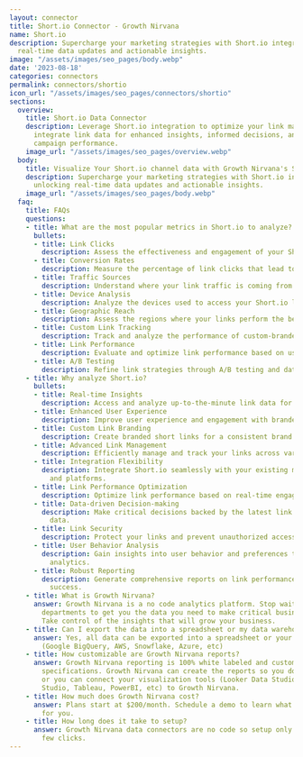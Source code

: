 ```yaml
---
layout: connector
title: Short.io Connector - Growth Nirvana
name: Short.io
description: Supercharge your marketing strategies with Short.io integration, unlocking
  real-time data updates and actionable insights.
image: "/assets/images/seo_pages/body.webp"
date: '2023-08-18'
categories: connectors
permalink: connectors/shortio
icon_url: "/assets/images/seo_pages/connectors/shortio"
sections:
  overview:
    title: Short.io Data Connector
    description: Leverage Short.io integration to optimize your link management. Seamlessly
      integrate link data for enhanced insights, informed decisions, and improved
      campaign performance.
    image_url: "/assets/images/seo_pages/overview.webp"
  body:
    title: Visualize Your Short.io channel data with Growth Nirvana's Short.io Connector
    description: Supercharge your marketing strategies with Short.io integration,
      unlocking real-time data updates and actionable insights.
    image_url: "/assets/images/seo_pages/body.webp"
  faq:
    title: FAQs
    questions:
    - title: What are the most popular metrics in Short.io to analyze?
      bullets:
      - title: Link Clicks
        description: Assess the effectiveness and engagement of your Short.io links.
      - title: Conversion Rates
        description: Measure the percentage of link clicks that lead to conversions.
      - title: Traffic Sources
        description: Understand where your link traffic is coming from.
      - title: Device Analysis
        description: Analyze the devices used to access your Short.io links.
      - title: Geographic Reach
        description: Assess the regions where your links perform the best.
      - title: Custom Link Tracking
        description: Track and analyze the performance of custom-branded links.
      - title: Link Performance
        description: Evaluate and optimize link performance based on user engagement.
      - title: A/B Testing
        description: Refine link strategies through A/B testing and data insights.
    - title: Why analyze Short.io?
      bullets:
      - title: Real-time Insights
        description: Access and analyze up-to-the-minute link data for timely actions.
      - title: Enhanced User Experience
        description: Improve user experience and engagement with branded short links.
      - title: Custom Link Branding
        description: Create branded short links for a consistent brand presence.
      - title: Advanced Link Management
        description: Efficiently manage and track your links across various channels.
      - title: Integration Flexibility
        description: Integrate Short.io seamlessly with your existing marketing tools
          and platforms.
      - title: Link Performance Optimization
        description: Optimize link performance based on real-time engagement metrics.
      - title: Data-driven Decision-making
        description: Make critical decisions backed by the latest link performance
          data.
      - title: Link Security
        description: Protect your links and prevent unauthorized access or misuse.
      - title: User Behavior Analysis
        description: Gain insights into user behavior and preferences through link
          analytics.
      - title: Robust Reporting
        description: Generate comprehensive reports on link performance and campaign
          success.
    - title: What is Growth Nirvana?
      answer: Growth Nirvana is a no code analytics platform. Stop waiting for other
        departments to get you the data you need to make critical business decisions.
        Take control of the insights that will grow your business.
    - title: Can I export the data into a spreadsheet or my data warehouse?
      answer: Yes, all data can be exported into a spreadsheet or your data warehouse
        (Google BigQuery, AWS, Snowflake, Azure, etc)
    - title: How customizable are Growth Nirvana reports?
      answer: Growth Nirvana reporting is 100% white labeled and customized to your
        specifications. Growth Nirvana can create the reports so you don’t have to
        or you can connect your visualization tools (Looker Data Studio/Google Data
        Studio, Tableau, PowerBI, etc) to Growth Nirvana.
    - title: How much does Growth Nirvana cost?
      answer: Plans start at $200/month. Schedule a demo to learn what plan is best
        for you.
    - title: How long does it take to setup?
      answer: Growth Nirvana data connectors are no code so setup only requires a
        few clicks.
---
```

